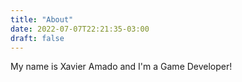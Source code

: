 ```yaml
---
title: "About"
date: 2022-07-07T22:21:35-03:00
draft: false
---
```


My name is Xavier Amado and I'm a Game Developer!

